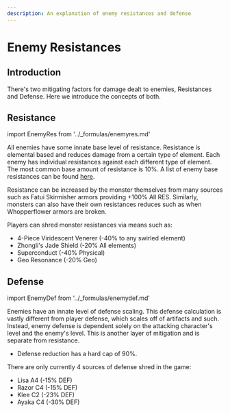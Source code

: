 ```yaml
---
description: An explanation of enemy resistances and defense
---
```


# Enemy Resistances

## Introduction

There's two mitigating factors for damage dealt to enemies, Resistances and Defense. Here we introduce the concepts of both.

## Resistance

import EnemyRes from '../\_formulas/enemyres.md'

<EnemyRes />

All enemies have some innate base level of resistance. Resistance is elemental based and reduces damage from a certain type of element. Each enemy has individual resistances against each different type of element. The most common base amount of resistance is 10%. A list of enemy base resistances can be found [here](https://genshin-impact.fandom.com/wiki/Damage#Base_Enemy_Resistances).

Resistance can be increased by the monster themselves from many sources such as Fatui Skirmisher armors providing +100% All RES. Similarly, monsters can also have their own resistances reduces such as when Whopperflower armors are broken.

Players can shred monster resistances via means such as:

* 4-Piece Viridescent Venerer \(-40% to any swirled element\)
* Zhongli's Jade Shield \(-20% All elements\)
* Superconduct \(-40% Physical\)
* Geo Resonance \(-20% Geo\)

## Defense

import EnemyDef from '../\_formulas/enemydef.md'

<EnemyDef />

Enemies have an innate level of defense scaling. This defense calculation is vastly different from player defense, which scales off of artifacts and such. Instead, enemy defense is dependent solely on the attacking character's level and the enemy's level. This is another layer of mitigation and is separate from resistance.

* Defense reduction has a hard cap of 90%.

There are only currently 4 sources of defense shred in the game:

* Lisa A4 \(-15% DEF\)
* Razor C4 \(-15% DEF\)
* Klee C2 \(-23% DEF\)
* Ayaka C4 \(-30% DEF\)
